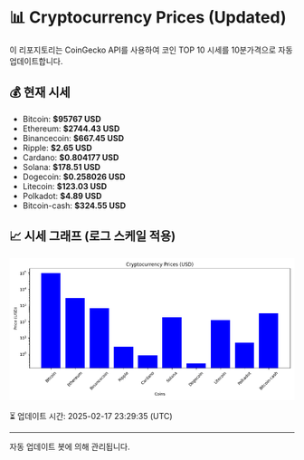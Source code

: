 
# 📊 Cryptocurrency Prices (Updated)

이 리포지토리는 CoinGecko API를 사용하여 코인 TOP 10 시세를 10분가격으로 자동 업데이트합니다.

## 💰 현재 시세
- Bitcoin: **$95767 USD**
- Ethereum: **$2744.43 USD**
- Binancecoin: **$667.45 USD**
- Ripple: **$2.65 USD**
- Cardano: **$0.804177 USD**
- Solana: **$178.51 USD**
- Dogecoin: **$0.258026 USD**
- Litecoin: **$123.03 USD**
- Polkadot: **$4.89 USD**
- Bitcoin-cash: **$324.55 USD**

## 📈 시세 그래프 (로그 스케일 적용)
![Crypto Prices](crypto_prices.png)

⏳ 업데이트 시간: 2025-02-17 23:29:35 (UTC)

---
자동 업데이트 봇에 의해 관리됩니다.
